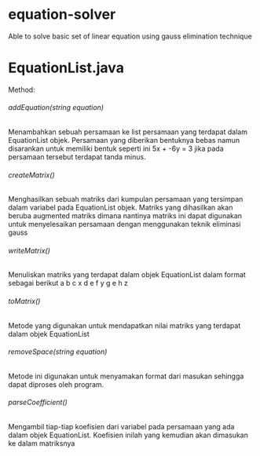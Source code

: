 # equation-solver
Able to solve basic set of linear equation using gauss elimination technique

# EquationList.java
Method:

###### addEquation(string equation)
Menambahkan sebuah persamaan ke list persamaan yang terdapat dalam EquationList objek. Persamaan yang diberikan bentuknya bebas namun disarankan untuk memiliki bentuk seperti ini 5x + -6y = 3 jika pada persamaan tersebut terdapat tanda minus.

###### createMatrix()
Menghasilkan sebuah matriks dari kumpulan persamaan yang tersimpan dalam variabel pada EquationList objek. Matriks yang dihasilkan akan beruba augmented matriks dimana nantinya matriks ini dapat digunakan untuk menyelesaikan persamaan dengan menggunakan teknik eliminasi gauss

###### writeMatrix()
Menuliskan matriks yang terdapat dalam objek EquationList dalam format sebagai berikut
a b c x 
d e f y
g e h z

###### toMatrix()
Metode yang digunakan untuk mendapatkan nilai matriks yang terdapat dalam objek EquationList

###### removeSpace(string equation)
Metode ini digunakan untuk menyamakan format dari masukan sehingga dapat diproses oleh program.

###### parseCoefficient()
Mengambil tiap-tiap koefisien dari variabel pada persamaan yang ada dalam objek EquationList. Koefisien inilah yang kemudian akan dimasukan ke dalam matriksnya

